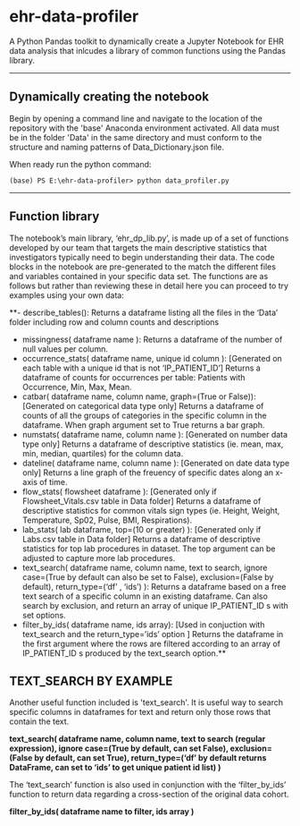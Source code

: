 # ehr-data-profiler

A Python Pandas toolkit to dynamically create a Jupyter Notebook for EHR data analysis that inlcudes a library of common functions using the Pandas library.

<hr />

## Dynamically creating the notebook

Begin by opening a command line and navigate to the location of the repository with the 'base' Anaconda environment activated. All data must be in the folder 'Data' in the same directory and must conform to the structure and naming patterns of Data_Dictionary.json file.

When ready run the python command:

`(base) PS E:\ehr-data-profiler> python data_profiler.py`

<hr />

## Function library

The notebook’s main library, ‘ehr_dp_lib.py’, is made up of a set of functions developed by our team that targets the main descriptive statistics that investigators typically need to begin understanding their data. The code blocks in the notebook are pre-generated to the match the different files and variables contained in your specific data set. The functions are as follows but rather than reviewing these in detail here you can proceed to try examples using your own data:

**- describe_tables(): Returns a dataframe listing all the files in the ‘Data’ folder including row and column counts and descriptions
- missingness( dataframe name ): Returns a dataframe of the number of null values per column.
- occurrence_stats( dataframe name, unique id column ): [Generated on each table with a unique id that is not ‘IP_PATIENT_ID’] Returns a dataframe of counts for occurrences per table: Patients with Occurrence, Min, Max, Mean.
- catbar( dataframe name, column name, graph=(True or False)): [Generated on categorical data type only] Returns a dataframe of counts of all the groups of categories in the specific column in the dataframe. When graph argument set to True returns a bar graph.
- numstats( dataframe name, column name ): [Generated on number data type only] Returns a dataframe of descriptive statistics (ie. mean, max, min, median, quartiles) for the column data.
- dateline( dataframe name, column name ): [Generated on date data type only] Returns a line graph of the freuency of specific dates along an x-axis of time.
- flow_stats( flowsheet dataframe ): [Generated only if Flowsheet_Vitals.csv table in Data folder] Returns a dataframe of descriptive statistics for common vitals sign types (ie. Height, Weight, Temperature, Sp02, Pulse, BMI, Respirations).
- lab_stats( lab dataframe, top=(10 or greater) ): [Generated only if Labs.csv table in Data folder] Returns a dataframe of descriptive statistics for top lab procedures in dataset. The top argument can be adjusted to capture more lab procedures.
- text_search( dataframe name, column name, text to search, ignore case=(True by default can also be set to False), exclusion=(False by default), return_type=(‘df’ <default>, ‘ids’) ): Returns a dataframe based on a free text search of a specific column in an existing dataframe. Can also search by exclusion, and return an array of unique IP_PATIENT_ID s with set options.
- filter_by_ids( dataframe name,  ids array): [Used in conjuction with text_search and the return_type=’ids’ option ] Returns the dataframe in the first argument where the rows are filtered according to an array of IP_PATIENT_ID s produced by the text_search option.**


## TEXT_SEARCH BY EXAMPLE

Another useful function included is 'text_search'. It is useful way to search specific columns in dataframes for text and return only those rows that contain the text.

**text_search( dataframe name, column name, text to search (regular expression), ignore case=(True by default, can set False), exclusion=(False by default, can set True), return_type=(‘df’ by default returns DataFrame, can set to ‘ids’ to get unique patient id list) )**

The ‘text_search’ function is also used in conjunction with the ‘filter_by_ids’ function to return data regarding a cross-section of the original data cohort.

**filter_by_ids( dataframe name to filter, ids array )**
